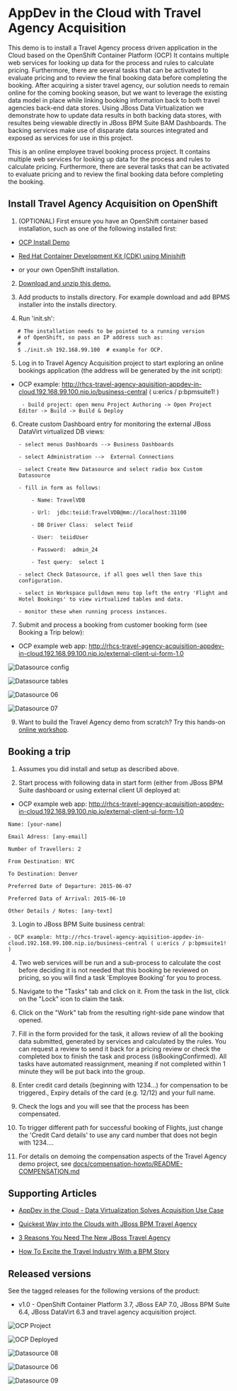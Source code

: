 AppDev in the Cloud with Travel Agency Acquisition
==================================================
This demo is to install a Travel Agency process driven application in the Cloud based on the OpenShift Container Platform (OCP)
It contains multiple web services for looking up data for the process and rules to calculate pricing. Furthermore, there are 
several tasks that can be activated to evaluate pricing and to review the final booking data before completing the booking. After
acquiring a sister travel agency, our solution needs to remain online for the coming booking season, but we want to leverage the
existing data model in place while linking booking information back to both travel agencies back-end data stores. Using JBoss 
Data Virtualization we demonstrate how to update data results in both backing data stores, with resultes being viewable directly 
in JBoss BPM Suite BAM Dashboards. The backing services make use of disparate data sources integrated and exposed as services for 
use in this project.

This is an online employee travel booking process project. It contains multiple web services for looking up data for the process
and rules to calculate pricing. Furthermore, there are several tasks that can be activated to evaluate pricing and to review the
final booking data before completing the booking.

Install Travel Agency Acquisition on OpenShift
----------------------------------------------
1. (OPTIONAL) First ensure you have an OpenShift container based installation, such as one of the following installed first:

  - [OCP Install Demo](https://github.com/redhatdemocentral/ocp-install-demo)
  
  - [Red Hat Container Development Kit (CDK) using Minishift](https://developers.redhat.com/products/cdk/overview)
 
  - or your own OpenShift installation.

2. [Download and unzip this demo.](https://github.com/redhatdemocentral/rhcs-travel-agency-acquisition-demo/archive/master.zip)

3. Add products to installs directory. For example download and add BPMS installer into the installs directory.

4. Run 'init.sh':
```
   # The installation needs to be pointed to a running version
   # of OpenShift, so pass an IP address such as:
   #
   $ ./init.sh 192.168.99.100  # example for OCP.
```

5. Log in to Travel Agency Acquisition project to start exploring an online bookings application (the address will be generated by the init script):

  - OCP example: http://rhcs-travel-agency-aquisition-appdev-in-cloud.192.168.99.100.nip.io/business-central ( u:erics / p:bpmsuite1! )

    ```
     - build project: open menu Project Authoring -> Open Project Editor -> Build -> Build & Deploy
    ```

6. Create custom Dashboard entry for monitoring the external JBoss DataVirt virtualized DB views:

    ```
    - select menus Dashboards --> Business Dashboards 

    - select Administration -->  External Connections 

    - select Create New Datasource and select radio box Custom Datasource

    - fill in form as follows:

        - Name: TravelVDB

        - Url:  jdbc:teiid:TravelVDB@mm://localhost:31100

        - DB Driver Class:  select Teiid

        - User:  teiidUser

        - Password:  admin_24

        - Test query:  select 1

    - select Check Datasource, if all goes well then Save this configuration.

    - select in Workspace pulldown menu top left the entry 'Flight and Hotel Bookings' to view virtualized tables and data.

    - monitor these when running process instances.

    ```

8. Submit and process a booking from customer booking form (see Booking a Trip below):

  - OCP example web app: http://rhcs-travel-agency-acquisition-appdev-in-cloud.192.168.99.100.nip.io/external-client-ui-form-1.0

![Datasource config](https://raw.githubusercontent.com/redhatdemocentral/rhcs-travel-agency-acquisition-demo/master/docs/demo-images/datasource-config-03.png)

![Datasource tables](https://raw.githubusercontent.com/redhatdemocentral/rhcs-travel-agency-acquisition-demo/master/docs/demo-images/datasource-config-05.png)

![Datasource 06](https://raw.githubusercontent.com/redhatdemocentral/rhcs-travel-agency-acquisition-demo/master/docs/demo-images/datasource-config-06.png)

![Datasource 07](https://raw.githubusercontent.com/redhatdemocentral/rhcs-travel-agency-acquisition-demo/master/docs/demo-images/datasource-config-07.png)


9. Want to build the Travel Agency demo from scratch? Try this hands-on <a href="https://bpmworkshop.github.io/travelagency-bpmworkshop/index.html" target="_blank">online workshop</a>.


Booking a trip 
--------------
1. Assumes you did install and setup as described above.

2. Start process with following data in start form (either from JBoss BPM Suite dashboard or using external client UI deployed at:
  
  - OCP example web app: http://rhcs-travel-agency-acquisition-appdev-in-cloud.192.168.99.100.nip.io/external-client-ui-form-1.0

  ```
  Name: [your-name]

  Email Adress: [any-email]

  Number of Travellers: 2 

  From Destination: NYC     

  To Destination: Denver

  Preferred Date of Departure: 2015-06-07

  Preferred Data of Arrival: 2015-06-10

  Other Details / Notes: [any-text]
  ```

3. Login to JBoss BPM Suite business central:
  
  ```
  - OCP example: http://rhcs-travel-agency-aquisition-appdev-in-cloud.192.168.99.100.nip.io/business-central ( u:erics / p:bpmsuite1! )
  ```

4. Two web services will be run and a sub-process to calculate the cost before deciding it is not needed that this booking be
	 reviewed on pricing, so you will find a task 'Employee Booking' for you to process.

5. Navigate to the "Tasks" tab and click on it. From the task in the list, click on the "Lock" icon to claim the task.

6. Click on the "Work" tab from the resulting right-side pane window that opened.

7. Fill in the form provided for the task, it allows review of all the booking data submitted, generated by services and 
   calculated by the rules. You can request a review to send it back for a pricing review or check the completed box to 
   finish the task and process (isBookingConfirmed). All tasks have automated reassignment, meaning if not completed within 1 minute
   they will be put back into the group.

8. Enter credit card details (beginning with 1234...) for compensation to be triggered., Expiry details of the 
   card (e.g. 12/12) and your full name.

9. Check the logs and you will see that the process has been compensated.

10. To trigger different path for successful booking of Flights, just change the 'Credit Card details' to use any 
    card number that does not begin with 1234....

11. For details on demoing the compensation aspects of the Travel Agency demo project, 
    see [docs/compensation-howto/README-COMPENSATION.md](docs/compensation-howto/README-COMPENSATION.md)


Supporting Articles
-------------------
- [AppDev in the Cloud - Data Virtualization Solves Acquisition Use Case](http://www.schabell.org/2018/01/appdev-cloud-datavirt-solves-acquistion-use-case.html)

- [Quickest Way into the Clouds with JBoss BPM Travel Agency](http://www.schabell.org/2015/02/into-clouds-with-jboss-bpm-travel-agency.html)

- [3 Reasons You Need The New JBoss Travel Agency](http://www.schabell.org/2014/12/3-reasons-you-need-new-jboss-travel-agency.html)

- [How To Excite the Travel Industry With a BPM Story](http://www.schabell.org/2014/10/how-to-excite-travel-agencies-with-bpm-story.html)


Released versions
-----------------
See the tagged releases for the following versions of the product:

- v1.0 - OpenShift Container Platform 3.7, JBoss EAP 7.0, JBoss BPM Suite 6.4, JBoss DataVirt 6.3 and travel agency acquisition project.


![OCP Project](https://raw.githubusercontent.com/redhatdemocentral/rhcs-travel-agency-acquisition-demo/master/docs/demo-images/ocp-project.png)

![OCP Deployed](https://raw.githubusercontent.com/redhatdemocentral/rhcs-travel-agency-acquisition-demo/master/docs/demo-images/ocp-deployed.png)

![Datasource 08](https://raw.githubusercontent.com/redhatdemocentral/rhcs-travel-agency-acquisition-demo/master/docs/demo-images/datasource-config-08.png)

![Datasource 06](https://raw.githubusercontent.com/redhatdemocentral/rhcs-travel-agency-acquisition-demo/master/docs/demo-images/datasource-config-06.png)

![Datasource 09](https://raw.githubusercontent.com/redhatdemocentral/rhcs-travel-agency-acquisition-demo/master/docs/demo-images/datasource-config-09.png)

